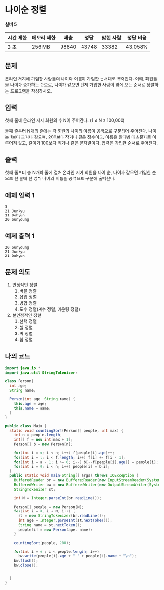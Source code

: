# 나이순 정렬

**실버 5**

|시간 제한	|메모리 제한|	제출|	정답|	맞힌 사람	|정답 비율|
|---|---|---|---|---|---|
|3 초|	256 MB|	98840|	43748|	33382|	43.058%|

## 문제

온라인 저지에 가입한 사람들의 나이와 이름이 가입한 순서대로 주어진다. 이때, 회원들을 나이가 증가하는 순으로, 나이가 같으면 먼저 가입한 사람이 앞에 오는 순서로 정렬하는 프로그램을 작성하시오.

## 입력

첫째 줄에 온라인 저지 회원의 수 N이 주어진다. (1 ≤ N ≤ 100,000)

둘째 줄부터 N개의 줄에는 각 회원의 나이와 이름이 공백으로 구분되어 주어진다. 나이는 1보다 크거나 같으며, 200보다 작거나 같은 정수이고, 이름은 알파벳 대소문자로 이루어져 있고, 길이가 100보다 작거나 같은 문자열이다. 입력은 가입한 순서로 주어진다.

## 출력

첫째 줄부터 총 N개의 줄에 걸쳐 온라인 저지 회원을 나이 순, 나이가 같으면 가입한 순으로 한 줄에 한 명씩 나이와 이름을 공백으로 구분해 출력한다.

## 예제 입력 1

```
3
21 Junkyu
21 Dohyun
20 Sunyoung
```

## 예제 출력 1

```
20 Sunyoung
21 Junkyu
21 Dohyun
```

## 문제 의도

1. 안정적인 정렬
   1. 버블 정렬
   2. 삽입 정렬
   3. 병합 정렬
   4. 도수 정렬(계수 정렬, 카운팅 정렬)
2. 불안정적인 정렬
   1. 선택 정렬
   2. 셸 정렬
   3. 퀵 정렬
   4. 힙 정렬

## 나의 코드 

```java
import java.io.*;
import java.util.StringTokenizer;

class Person{
  int age;
  String name;

  Person(int age, String name) {
    this.age = age;
    this.name = name;
  }
}

public class Main {
  static void countingSort(Person[] people, int max) {
    int n = people.length;
    int[] f = new int[max + 1];
    Person[] b = new Person[n];

    for(int i = 0; i < n; i++) f[people[i].age]++;
    for(int i = 1; i < f.length; i++) f[i] += f[i - 1];
    for(int i = n - 1; i >= 0; i--) b[--f[people[i].age]] = people[i];
    for(int i = 0; i < n; i++) people[i] = b[i];
  }
  public static void main(String[] args) throws IOException {
    BufferedReader br = new BufferedReader(new InputStreamReader(System.in));
    BufferedWriter bw = new BufferedWriter(new OutputStreamWriter(System.out));
    StringTokenizer st;

    int N = Integer.parseInt(br.readLine());

    Person[] people = new Person[N];
    for(int i = 0; i < N; i++) {
      st = new StringTokenizer(br.readLine());
      int age = Integer.parseInt(st.nextToken());
      String name = st.nextToken();
      people[i] = new Person(age, name);
    }

    countingSort(people, 200);

    for(int i = 0 ; i < people.length; i++)
      bw.write(people[i].age + " " + people[i].name + "\n");
    bw.flush();
    bw.close();


  }
}
```